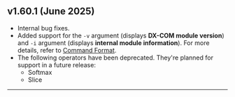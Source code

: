 ## v1.60.1 (June 2025)

* Internal bug fixes.
* Added support for the `-v` argument (displays **DX-COM module version**) and `-i` argument (displays **internal module information**). For more details, refer to [Command Format](02_06_Execution_of_DX-COM.md#command-format).
* The following operators have been deprecated. They're planned for support in a future release:
    * Softmax
    * Slice

---